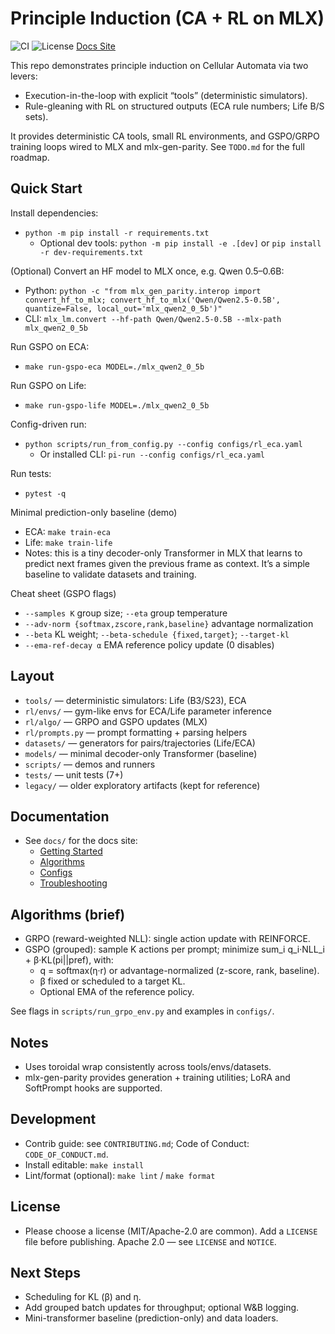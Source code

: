 # Principle Induction (CA + RL on MLX)

![CI](https://github.com/strangeloopcanon/principle-induction/actions/workflows/ci.yml/badge.svg)
![License](https://img.shields.io/badge/License-Apache_2.0-blue.svg)
[Docs Site](https://strangeloopcanon.github.io/principle-induction/)

This repo demonstrates principle induction on Cellular Automata via two levers:
- Execution-in-the-loop with explicit “tools” (deterministic simulators).
- Rule-gleaning with RL on structured outputs (ECA rule numbers; Life B/S sets).

It provides deterministic CA tools, small RL environments, and GSPO/GRPO training loops wired to MLX and mlx-gen-parity. See `TODO.md` for the full roadmap.

## Quick Start

Install dependencies:
- `python -m pip install -r requirements.txt`
  - Optional dev tools: `python -m pip install -e .[dev]` or `pip install -r dev-requirements.txt`

(Optional) Convert an HF model to MLX once, e.g. Qwen 0.5–0.6B:
- Python: `python -c "from mlx_gen_parity.interop import convert_hf_to_mlx; convert_hf_to_mlx('Qwen/Qwen2.5-0.5B', quantize=False, local_out='mlx_qwen2_0_5b')"`
- CLI: `mlx_lm.convert --hf-path Qwen/Qwen2.5-0.5B --mlx-path mlx_qwen2_0_5b`

Run GSPO on ECA:
- `make run-gspo-eca MODEL=./mlx_qwen2_0_5b`

Run GSPO on Life:
- `make run-gspo-life MODEL=./mlx_qwen2_0_5b`

Config-driven run:
- `python scripts/run_from_config.py --config configs/rl_eca.yaml`
  - Or installed CLI: `pi-run --config configs/rl_eca.yaml`

Run tests:
- `pytest -q`

Minimal prediction-only baseline (demo)
- ECA: `make train-eca`
- Life: `make train-life`
- Notes: this is a tiny decoder-only Transformer in MLX that learns to predict next frames given the previous frame as context. It’s a simple baseline to validate datasets and training.

Cheat sheet (GSPO flags)
- `--samples K` group size; `--eta` group temperature
- `--adv-norm {softmax,zscore,rank,baseline}` advantage normalization
- `--beta` KL weight; `--beta-schedule {fixed,target}`; `--target-kl`
- `--ema-ref-decay α` EMA reference policy update (0 disables)

## Layout
- `tools/` — deterministic simulators: Life (B3/S23), ECA
- `rl/envs/` — gym-like envs for ECA/Life parameter inference
- `rl/algo/` — GRPO and GSPO updates (MLX)
- `rl/prompts.py` — prompt formatting + parsing helpers
- `datasets/` — generators for pairs/trajectories (Life/ECA)
- `models/` — minimal decoder-only Transformer (baseline)
- `scripts/` — demos and runners
- `tests/` — unit tests (7+)
- `legacy/` — older exploratory artifacts (kept for reference)

## Documentation
- See `docs/` for the docs site:
  - [Getting Started](docs/getting-started.md)
  - [Algorithms](docs/algorithms.md)
  - [Configs](docs/configs.md)
  - [Troubleshooting](docs/troubleshooting.md)

## Algorithms (brief)
- GRPO (reward-weighted NLL): single action update with REINFORCE.
- GSPO (grouped): sample K actions per prompt; minimize sum_i q_i·NLL_i + β·KL(pi||pref), with:
  - q = softmax(η·r) or advantage-normalized (z-score, rank, baseline).
  - β fixed or scheduled to a target KL.
  - Optional EMA of the reference policy.

See flags in `scripts/run_grpo_env.py` and examples in `configs/`.

## Notes
- Uses toroidal wrap consistently across tools/envs/datasets.
- mlx-gen-parity provides generation + training utilities; LoRA and SoftPrompt hooks are supported.

## Development
- Contrib guide: see `CONTRIBUTING.md`; Code of Conduct: `CODE_OF_CONDUCT.md`.
- Install editable: `make install`
- Lint/format (optional): `make lint` / `make format`

## License
- Please choose a license (MIT/Apache-2.0 are common). Add a `LICENSE` file before publishing.
Apache 2.0 — see `LICENSE` and `NOTICE`.

## Next Steps
- Scheduling for KL (β) and η.
- Add grouped batch updates for throughput; optional W&B logging.
- Mini-transformer baseline (prediction-only) and data loaders.
